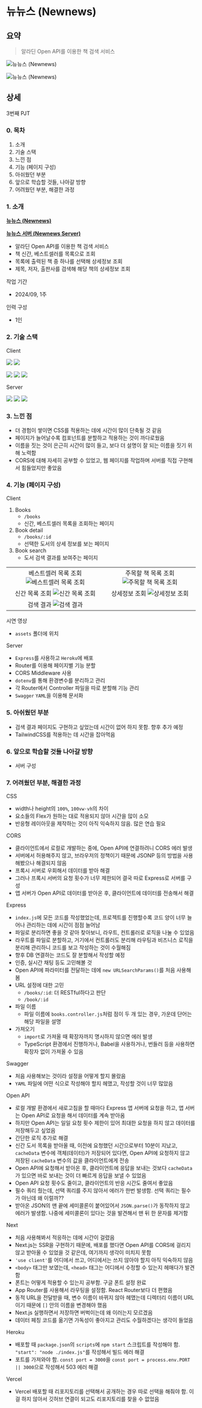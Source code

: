 # 뉴뉴스 (Newnews)

## 요약

> 알라딘 Open API를 이용한 책 검색 서비스

![뉴뉴스 (Newnews)](./assets/00-newnews.png)

![뉴뉴스 (Newnews)](./assets/00-newnews2.png)

## 상세

3번째 PJT

### 0. 목차

1. 소개
2. 기술 스택
3. 느낀 점
4. 기능 (페이지 구성)
5. 아쉬웠던 부분
6. 앞으로 학습할 것들, 나아갈 방향
7. 어려웠던 부분, 해결한 과정

### 1. 소개

**[뉴뉴스 (Newnews)](https://newnews-hee.vercel.app/books)**

**[뉴뉴스 서버 (Newnews Server)](https://github.com/hhejo/newnews-server)**

- 알라딘 Open API를 이용한 책 검색 서비스
- 책 신간, 베스트셀러를 목록으로 조회
- 목록에 출력된 책 중 하나를 선택해 상세정보 조회
- 제목, 저자, 출판사를 검색해 해당 책의 상세정보 조회

작업 기간

- 2024/09, 1주

인력 구성

- 1인

### 2. 기술 스택

Client

<img src="https://img.shields.io/badge/TypeScript-3178C6?style=for-the-badge&logo=TypeScript&logoColor=white"> <img src="https://img.shields.io/badge/Tailwindcss-06B6D4?style=for-the-badge&logo=Tailwindcss&logoColor=white">

<img src="https://img.shields.io/badge/React-61DAFB?style=for-the-badge&logo=React&logoColor=black"> <img src="https://img.shields.io/badge/Next-000000?style=for-the-badge&logo=Next.js&logoColor=white"> <img src="https://img.shields.io/badge/Vercel-000000?style=for-the-badge&logo=Vercel&logoColor=white">

Server

<img src="https://img.shields.io/badge/Node-5FA04E?style=for-the-badge&logo=Node.js&logoColor=white"> <img src="https://img.shields.io/badge/Express-000000?style=for-the-badge&logo=Express&logoColor=white"> <img src="https://img.shields.io/badge/Heroku-430098?style=for-the-badge&logo=Heroku&logoColor=white">

### 3. 느낀 점

- 더 경험이 쌓이면 CSS를 적용하는 데에 시간이 많이 단축될 것 같음
- 페이지가 늘어날수록 컴포넌트를 분할하고 적용하는 것이 까다로웠음
- 이름을 짓는 것이 은근히 시간이 많이 들고, 보다 더 설명이 잘 되는 이름을 짓기 위해 노력함
- CORS에 대해 자세히 공부할 수 있었고, 웹 페이지를 작업하며 서버를 직접 구현해서 힘들었지만 좋았음

### 4. 기능 (페이지 구성)

Client

1. Books
   - `/books`
   - 신간, 베스트셀러 목록을 조회하는 페이지
2. Book detail
   - `/books/:id`
   - 선택한 도서의 상세 정보를 보는 페이지
3. Book search
   - 도서 검색 결과를 보여주는 페이지

|                                                                    |                                                                 |
| :----------------------------------------------------------------: | :-------------------------------------------------------------: |
| 베스트셀러 목록 조회 ![베스트셀러 목록 조회](./assets/01-best.png) | 주목할 책 목록 조회 ![주목할 책 목록 조회](./assets/02-hot.png) |
|       신간 목록 조회 ![신간 목록 조회](./assets/03-new.png)        |     상세정보 조회 ![상세정보 조회](./assets/04-detail.png)      |
|           검색 결과 ![검색 결과](./assets/05-result.png)           |                                                                 |

시연 영상

- `assets` 폴더에 위치

Server

- `Express`를 사용하고 `Heroku`에 배포
- Router를 이용해 페이지별 기능 분할
- CORS Middleware 사용
- `dotenv`를 통해 환경변수를 분리하고 관리
- 각 Router에서 Controller 파일을 따로 분할해 기능 관리
- `Swagger` `YAML`을 이용해 문서화

### 5. 아쉬웠던 부분

- 검색 결과 페이지도 구현하고 싶었는데 시간이 없어 하지 못함. 향후 추가 예정
- TailwindCSS를 적용하는 데 시간을 잡아먹음

### 6. 앞으로 학습할 것들 나아갈 방향

- 서버 구성

### 7. 어려웠던 부분, 해결한 과정

CSS

- width나 height의 `100%`, `100vw·vh`의 차이
- 요소들의 Flex가 원하는 대로 적용되지 않아 시간을 많이 소모
- 반응형 레이아웃을 제작하는 것이 아직 익숙하지 않음. 많은 연습 필요

CORS

- 클라이언트에서 로컬로 개발하는 중에, Open API에 연결하려니 CORS 에러 발생
- 서버에서 허용해주지 않고, 브라우저의 정책이기 때문에 JSONP 등의 방법을 사용해봤으나 해결되지 않음
- 프록시 서버로 우회해서 데이터를 받아 해결
- 그러나 프록시 서버의 요청 횟수가 너무 제한되어 결국 따로 Express로 서버를 구성
- 앱 서버가 Open API로 데이터를 받아온 후, 클라이언트에 데이터를 전송해서 해결

Express

- `index.js`에 모든 코드를 작성했었는데, 프로젝트를 진행할수록 코드 양이 너무 늘어나 관리하는 데에 시간이 점점 늘어남
- 파일로 분리하면 좋을 것 같아 찾아보니, 라우트, 컨트롤러로 로직을 나눌 수 있었음
- 라우트를 파일로 분할하고, 거기에서 컨트롤러도 분리해 라우팅과 비즈니스 로직을 분리해 관리하니 코드를 보고 작성하는 것이 수월해짐
- 향후 DB 연결하는 코드도 잘 분할해서 작성할 예정
- 인증, 실시간 채팅 등도 고민해볼 것
- Open API에 파라미터를 전달하는 데에 `new URLSearchParams()`를 처음 사용해봄
- URL 설정에 대한 고민
  - `/books/:id`: 더 RESTful하다고 판단
  - `/book/:id`
- 파일 이름
  - 파일 이름에 `books.controller.js`처럼 점이 두 개 있는 경우, 가운데 단어는 해당 파일을 설명
- 가져오기
  - `import`로 가져올 때 확장자까지 명시하지 않으면 에러 발생
  - TypeScript 환경에서 진행하거나, Babel을 사용하거나, 번들러 등을 사용하면 확장자 없이 가져올 수 있음

Swagger

- 처음 사용해보는 것이라 설정을 어떻게 할지 몰랐음
- `YAML` 파일에 어떤 식으로 작성해야 할지 헤맸고, 작성할 것이 너무 많았음

Open API

- 로컬 개발 환경에서 새로고침을 할 때마다 Express 앱 서버에 요청을 하고, 앱 서버는 Open API로 요청을 해서 데이터를 계속 받아옴
- 하지만 Open API는 일일 요청 횟수 제한이 있어 최대한 요청을 하지 않고 데이터를 저장해두고 싶었음
- 간단한 로직 추가로 해결
- 신간 도서 목록을 받아올 때, 이전에 요청했던 시간으로부터 10분이 지났고, `cacheData` 변수에 객체(데이터)가 저장되어 있다면, Open API에 요청하지 않고 저장된 `cacheData` 변수의 값을 클라이언트에게 전송
- Open API에 요청해서 받아온 후, 클라이언트에 응답을 보내는 것보다 `cacheData`가 있으면 바로 보내는 것이 더 빠르게 응답을 보낼 수 있었음
- Open API 요청 횟수도 줄이고, 클라이언트의 반응 시간도 줄여서 좋았음
- 필수 쿼리 줬는데, 선택 쿼리를 주지 않아서 에러가 한번 발생함. 선택 쿼리는 필수가 아닌데 왜 이럴까??
- 받아온 JSON의 맨 끝에 세미콜론이 붙어있어서 `JSON.parse()`가 동작하지 않고 에러가 발생함. 나중에 세미콜론이 있다는 것을 발견해서 맨 뒤 한 문자를 제거함

Next

- 처음 사용해봐서 적응하는 데에 시간이 걸렸음
- Next.js는 SSR을 구현하기 때문에, 배포를 했다면 Open API를 CORS에 걸리지 않고 받아올 수 있었을 것 같은데, 여기까지 생각이 미치지 못함
- `'use client'`를 어디에서 쓰고, 어디에서는 쓰지 않아야 할지 아직 익숙하지 않음
- `<body>` 태그만 보였는데, `<head>` 태그는 어디에서 수정할 수 있는지 헤매다가 발견함
- 폰트는 어떻게 적용할 수 있는지 공부함. 구글 폰트 설정 완료
- App Router를 사용해서 라우팅을 설정함. React Router보다 더 편했음
- 동적 URL을 전달받을 때, 변수 이름이 바뀌지 않아 헤맸는데 디렉터리 이름이 URL이기 때문에 `[]` 안의 이름을 변경해야 했음
- Next.js 실행하면서 저장하면 버벅이는데 왜 이러는지 모르겠음
- 데이터 페칭 코드를 옮기면 가독성이 좋아지고 관리도 수월하겠다는 생각이 들었음

Heroku

- 배포할 때 `package.json`의 `scripts`에 `npm start` 스크립트를 작성해야 함. `"start": "node ./index.js"`를 작성해서 빌드 에러 해결
- 포트를 가져와야 함. `const port = 3000`을 `const port = process.env.PORT || 3000`으로 작성해서 503 에러 해결

Vercel

- Vercel 배포할 때 리포지토리를 선택해서 공개하는 경우 따로 선택을 해줘야 함. 이걸 하지 않아서 깃허브 연결이 되고도 리포지토리를 찾을 수 없었음
